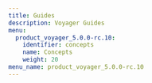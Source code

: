 ```yaml
---
title: Guides
description: Voyager Guides
menu:
  product_voyager_5.0.0-rc.10:
    identifier: concepts
    name: Concepts
    weight: 20
menu_name: product_voyager_5.0.0-rc.10
---
```

